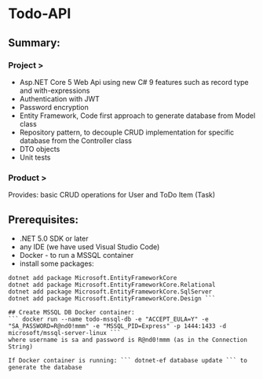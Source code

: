 # Todo-API

## Summary:
### Project > 
  - Asp.NET Core 5 Web Api using new C# 9 features such as record type and with-expressions
  - Authentication with JWT
  - Password encryption
  - Entity Framework, Code first approach to generate database from Model class
  - Repository pattern, to decouple CRUD implementation for specific database from the Controller class
  - DTO objects 
  - Unit tests
  
### Product > 
  Provides: basic CRUD operations for User and ToDo Item (Task)

## Prerequisites:

- .NET 5.0 SDK or later
- any IDE (we have used Visual Studio Code)
- Docker - to run a MSSQL container
- install some packages:
``` dotnet tool install --global dotnet-ef
dotnet add package Microsoft.EntityFrameworkCore
dotnet add package Microsoft.EntityFrameworkCore.Relational
dotnet add package Microsoft.EntityFrameworkCore.SqlServer
dotnet add package Microsoft.EntityFrameworkCore.Design ```

## Create MSSQL DB Docker container:
``` docker run --name todo-mssql-db -e "ACCEPT_EULA=Y" -e "SA_PASSWORD=R@nd0!mmm" -e "MSSQL_PID=Express" -p 1444:1433 -d microsoft/mssql-server-linux ```
where username is sa and password is R@nd0!mmm (as in the Connection String)

If Docker container is running: ``` dotnet-ef database update ``` to generate the database
